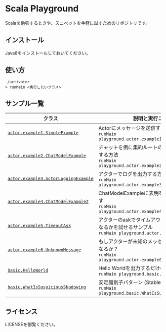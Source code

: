 # Scala Playground

Scalaを勉強するときや、スニペットを手軽に試すためのリポジトリです。

## インストール

Java8をインストールしておいてください。

## 使い方

```
./activator
> runMain <実行したいクラス>
```

## サンプル一覧

<!--begin-->
 クラス | 説明と実行コマンド
-------|----------------
[`actor.example1.SimpleExample`](https://github.com/suin/scala-playground/blob/master/src/main/scala/playground/actor/example1/SimpleExample.scala) | Actorにメッセージを送信するシンプルな例 <br> `runMain playground.actor.example1.SimpleExample` 
[`actor.example2.ChatModelExample`](https://github.com/suin/scala-playground/blob/master/src/main/scala/playground/actor/example2/ChatModelExample.scala) | チャットを例に集約ルートのActorを実行時に生成する方法 <br> `runMain playground.actor.example2.ChatModelExample` 
[`actor.example3.ActorLoggingExample`](https://github.com/suin/scala-playground/blob/master/src/main/scala/playground/actor/example3/ActorLoggingExample.scala) | アクターでログを出力する方法 <br> `runMain playground.actor.example3.ActorLoggingExample` 
[`actor.example4.ChatModelExample2`](https://github.com/suin/scala-playground/blob/master/src/main/scala/playground/actor/example4/ChatModelExample2.scala) | ChatModelExampleに表明を加えたバージョンです <br> `runMain playground.actor.example4.ChatModelExample2` 
[`actor.example5.TimeoutAsk`](https://github.com/suin/scala-playground/blob/master/src/main/scala/playground/actor/example5/TimeoutAsk.scala) | アクターのaskでタイムアウトを超過した場合どうなるかを試せるサンプル <br> `runMain playground.actor.example5.TimeoutAsk` 
[`actor.example6.UnknownMessage`](https://github.com/suin/scala-playground/blob/master/src/main/scala/playground/actor/example6/UnknownMessage.scala) | もしアクターが未知のメッセージを受信したらどうなるか？ <br> `runMain playground.actor.example6.UnknownMessage` 
[`basic.HelloWorld`](https://github.com/suin/scala-playground/blob/master/src/main/scala/playground/basic/HelloWorld.scala) | Hello Worldを出力するだけのサンプル <br> `runMain playground.basic.HelloWorld` 
[`basic.WhatIsSuspiciousShadowing`](https://github.com/suin/scala-playground/blob/master/src/main/scala/playground/basic/WhatIsSuspiciousShadowing.scala) | 安定識別子パターン (Stable Identifier Patterns) <br> `runMain playground.basic.WhatIsSuspiciousShadowing` 

<!--end-->

## ライセンス

LICENSEを御覧ください。
